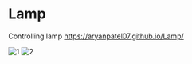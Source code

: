 # Lamp
Controlling lamp
https://aryanpatel07.github.io/Lamp/

![1](https://github.com/aryanpatel07/Lamp/assets/57474638/89ec3851-a031-4223-8012-0d8cf8098752)
![2](https://github.com/aryanpatel07/Lamp/assets/57474638/beb6d932-81f3-4fb1-bf5c-af876cdbaa69)

